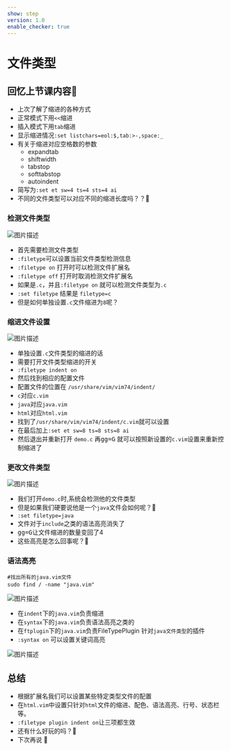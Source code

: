 ```yaml
---
show: step
version: 1.0
enable_checker: true
---
```


# 文件类型

## 回忆上节课内容🤔

- 上次了解了缩进的各种方式
- 正常模式下用`<<`缩进
- 插入模式下用`tab`缩进
- 显示缩进情况`:set listchars=eol:$,tab:>-,space:_`
- 有关于缩进对应空格数的参数
    - expandtab
    - shiftwidth
    - tabstop
    - softtabstop
    - autoindent
- 简写为`:set et sw=4 ts=4 sts=4 ai`
- 不同的文件类型可以对应不同的缩进长度吗？？🤔

### 检测文件类型

![图片描述](https://doc.shiyanlou.com/courses/uid1190679-20200930-1601437263429)

- 首先需要检测文件类型
- `:filetype`可以设置当前文件类型检测信息
- `:filetype on` 打开时可以检测文件扩展名
- `:filetype off` 打开时取消检测文件扩展名
- 如果是`.c`，并且`:filetype on` 就可以检测文件类型为`.c`
- `:set filetype` 结果是 `filetype=c`
- 但是如何单独设置`.c`文件缩进为`8`呢？

### 缩进文件设置

![图片描述](https://doc.shiyanlou.com/courses/uid1190679-20200930-1601438792635)

- 单独设置`.c`文件类型的缩进的话
- 需要打开文件类型缩进的开关
- `:filetype indent on`
- 然后找到相应的配置文件
- 配置文件的位置在 `/usr/share/vim/vim74/indent/`
- `c`对应`c.vim`
- `java`对应`java.vim`
- `html`对应`html.vim`
- 找到了`/usr/share/vim/vim74/indent/c.vim`就可以设置
- 在最后加上`:set et sw=8 ts=8 sts=8 ai`
- 然后退出并重新打开 `demo.c` 再<kbd>g</kbd><kbd>g</kbd><kbd>=</kbd><kbd>G</kbd> 就可以按照新设置的`c.vim`设置来重新控制缩进了

### 更改文件类型

![图片描述](https://doc.shiyanlou.com/courses/uid1190679-20200930-1601438943963)

- 我们打开`demo.c`时,系统会检测他的文件类型
- 但是如果我们硬要说他是一个`java`文件会如何呢？🤪
- `:set filetype=java`
- 文件对于`include`之类的语法高亮消失了
- <kbd>g</kbd><kbd>g</kbd><kbd>=</kbd><kbd>G</kbd>让文件缩进的数量变回了4
- 这些高亮是怎么回事呢？🤔


### 语法高亮

```shell
#找出所有的java.vim文件
sudo find / -name "java.vim" 　
```
![图片描述](https://doc.shiyanlou.com/courses/uid1190679-20200930-1601439368435)

- 在`indent`下的`java.vim`负责缩进
- 在`syntax`下的`java.vim`负责语法高亮之类的
- 在`ftplugin`下的`java.vim`负责FileTypePlugin 针对`java文件类型`的插件
- `:syntax on` 可以设置关键词高亮

![图片描述](https://doc.shiyanlou.com/courses/uid1190679-20200930-1601439571997)


## 总结
- 根据扩展名我们可以设置某些特定类型文件的配置
- 在`html.vim`中设置只针对`html`文件的缩进、配色、语法高亮、行号、状态栏等。
- `:filetype plugin indent on`让三项都生效
- 还有什么好玩的吗？🤔
- 下次再说 👋






